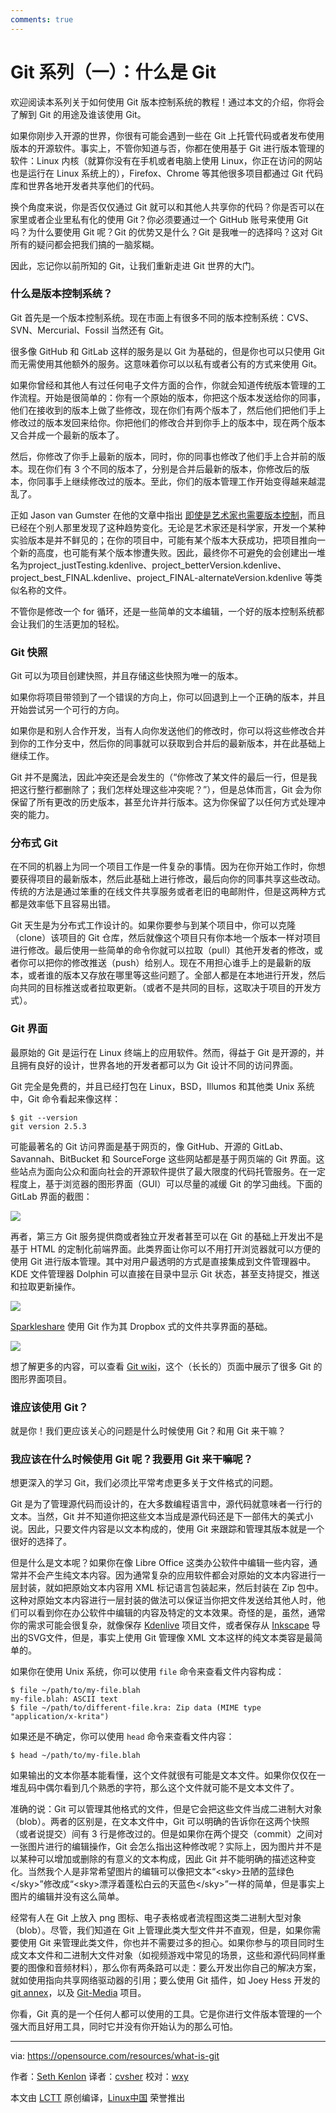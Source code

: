 ```yaml
---
comments: true
---
```


Git 系列（一）：什么是 Git
===========

欢迎阅读本系列关于如何使用 Git 版本控制系统的教程！通过本文的介绍，你将会了解到 Git 的用途及谁该使用 Git。

如果你刚步入开源的世界，你很有可能会遇到一些在 Git 上托管代码或者发布使用版本的开源软件。事实上，不管你知道与否，你都在使用基于 Git 进行版本管理的软件：Linux 内核（就算你没有在手机或者电脑上使用 Linux，你正在访问的网站也是运行在 Linux 系统上的），Firefox、Chrome 等其他很多项目都通过 Git 代码库和世界各地开发者共享他们的代码。

换个角度来说，你是否仅仅通过 Git 就可以和其他人共享你的代码？你是否可以在家里或者企业里私有化的使用 Git？你必须要通过一个 GitHub 账号来使用 Git 吗？为什么要使用 Git 呢？Git 的优势又是什么？Git 是我唯一的选择吗？这对 Git 所有的疑问都会把我们搞的一脑浆糊。

因此，忘记你以前所知的 Git，让我们重新走进 Git 世界的大门。

### 什么是版本控制系统？

Git 首先是一个版本控制系统。现在市面上有很多不同的版本控制系统：CVS、SVN、Mercurial、Fossil 当然还有 Git。

很多像 GitHub 和 GitLab 这样的服务是以 Git 为基础的，但是你也可以只使用 Git 而无需使用其他额外的服务。这意味着你可以以私有或者公有的方式来使用 Git。

如果你曾经和其他人有过任何电子文件方面的合作，你就会知道传统版本管理的工作流程。开始是很简单的：你有一个原始的版本，你把这个版本发送给你的同事，他们在接收到的版本上做了些修改，现在你们有两个版本了，然后他们把他们手上修改过的版本发回来给你。你把他们的修改合并到你手上的版本中，现在两个版本又合并成一个最新的版本了。

然后，你修改了你手上最新的版本，同时，你的同事也修改了他们手上合并前的版本。现在你们有 3 个不同的版本了，分别是合并后最新的版本，你修改后的版本，你同事手上继续修改过的版本。至此，你们的版本管理工作开始变得越来越混乱了。

正如 Jason van Gumster 在他的文章中指出 [即使是艺术家也需要版本控制][1]，而且已经在个别人那里发现了这种趋势变化。无论是艺术家还是科学家，开发一个某种实验版本是并不鲜见的；在你的项目中，可能有某个版本大获成功，把项目推向一个新的高度，也可能有某个版本惨遭失败。因此，最终你不可避免的会创建出一堆名为project\_justTesting.kdenlive、project\_betterVersion.kdenlive、project\_best\_FINAL.kdenlive、project\_FINAL-alternateVersion.kdenlive 等类似名称的文件。

不管你是修改一个 for 循环，还是一些简单的文本编辑，一个好的版本控制系统都会让我们的生活更加的轻松。

### Git 快照

Git 可以为项目创建快照，并且存储这些快照为唯一的版本。

如果你将项目带领到了一个错误的方向上，你可以回退到上一个正确的版本，并且开始尝试另一个可行的方向。

如果你是和别人合作开发，当有人向你发送他们的修改时，你可以将这些修改合并到你的工作分支中，然后你的同事就可以获取到合并后的最新版本，并在此基础上继续工作。

Git 并不是魔法，因此冲突还是会发生的（“你修改了某文件的最后一行，但是我把这行整行都删除了；我们怎样处理这些冲突呢？”），但是总体而言，Git 会为你保留了所有更改的历史版本，甚至允许并行版本。这为你保留了以任何方式处理冲突的能力。

### 分布式 Git

在不同的机器上为同一个项目工作是一件复杂的事情。因为在你开始工作时，你想要获得项目的最新版本，然后此基础上进行修改，最后向你的同事共享这些改动。传统的方法是通过笨重的在线文件共享服务或者老旧的电邮附件，但是这两种方式都是效率低下且容易出错。

Git 天生是为分布式工作设计的。如果你要参与到某个项目中，你可以克隆（clone）该项目的 Git 仓库，然后就像这个项目只有你本地一个版本一样对项目进行修改。最后使用一些简单的命令你就可以拉取（pull）其他开发者的修改，或者你可以把你的修改推送（push）给别人。现在不用担心谁手上的是最新的版本，或者谁的版本又存放在哪里等这些问题了。全部人都是在本地进行开发，然后向共同的目标推送或者拉取更新。（或者不是共同的目标，这取决于项目的开发方式）。

### Git 界面

最原始的 Git 是运行在 Linux 终端上的应用软件。然而，得益于 Git 是开源的，并且拥有良好的设计，世界各地的开发者都可以为 Git 设计不同的访问界面。

Git 完全是免费的，并且已经打包在 Linux，BSD，Illumos 和其他类 Unix 系统中，Git 命令看起来像这样：

```
$ git --version
git version 2.5.3
```

可能最著名的 Git 访问界面是基于网页的，像 GitHub、开源的 GitLab、Savannah、BitBucket 和 SourceForge 这些网站都是基于网页端的 Git 界面。这些站点为面向公众和面向社会的开源软件提供了最大限度的代码托管服务。在一定程度上，基于浏览器的图形界面（GUI）可以尽量的减缓 Git 的学习曲线。下面的 GitLab 界面的截图：

![](https://opensource.com/sites/default/files/0_gitlab.png)

再者，第三方 Git 服务提供商或者独立开发者甚至可以在 Git 的基础上开发出不是基于 HTML 的定制化前端界面。此类界面让你可以不用打开浏览器就可以方便的使用 Git 进行版本管理。其中对用户最透明的方式是直接集成到文件管理器中。KDE 文件管理器 Dolphin 可以直接在目录中显示 Git 状态，甚至支持提交，推送和拉取更新操作。

![](https://opensource.com/sites/default/files/0_dolphin.jpg)

[Sparkleshare][2] 使用 Git 作为其 Dropbox 式的文件共享界面的基础。

![](https://opensource.com/sites/default/files/0_sparkleshare_1.jpg)

想了解更多的内容，可以查看 [Git wiki][3]，这个（长长的）页面中展示了很多 Git 的图形界面项目。

### 谁应该使用 Git？

就是你！我们更应该关心的问题是什么时候使用 Git？和用 Git 来干嘛？

### 我应该在什么时候使用 Git 呢？我要用 Git 来干嘛呢？

想更深入的学习 Git，我们必须比平常考虑更多关于文件格式的问题。

Git 是为了管理源代码而设计的，在大多数编程语言中，源代码就意味者一行行的文本。当然，Git 并不知道你把这些文本当成是源代码还是下一部伟大的美式小说。因此，只要文件内容是以文本构成的，使用 Git 来跟踪和管理其版本就是一个很好的选择了。

但是什么是文本呢？如果你在像 Libre Office 这类办公软件中编辑一些内容，通常并不会产生纯文本内容。因为通常复杂的应用软件都会对原始的文本内容进行一层封装，就如把原始文本内容用 XML 标记语言包装起来，然后封装在 Zip 包中。这种对原始文本内容进行一层封装的做法可以保证当你把文件发送给其他人时，他们可以看到你在办公软件中编辑的内容及特定的文本效果。奇怪的是，虽然，通常你的需求可能会很复杂，就像保存 [Kdenlive][4] 项目文件，或者保存从 [Inkscape][5] 导出的SVG文件，但是，事实上使用 Git 管理像 XML 文本这样的纯文本类容是最简单的。

如果你在使用 Unix 系统，你可以使用 `file` 命令来查看文件内容构成：

```
$ file ~/path/to/my-file.blah
my-file.blah: ASCII text
$ file ~/path/to/different-file.kra: Zip data (MIME type "application/x-krita")
```

如果还是不确定，你可以使用 `head` 命令来查看文件内容：

```
$ head ~/path/to/my-file.blah
```

如果输出的文本你基本能看懂，这个文件就很有可能是文本文件。如果你仅仅在一堆乱码中偶尔看到几个熟悉的字符，那么这个文件就可能不是文本文件了。

准确的说：Git 可以管理其他格式的文件，但是它会把这些文件当成二进制大对象（blob）。两者的区别是，在文本文件中，Git 可以明确的告诉你在这两个快照（或者说提交）间有 3 行是修改过的。但是如果你在两个提交（commit）之间对一张图片进行的编辑操作，Git 会怎么指出这种修改呢？实际上，因为图片并不是以某种可以增加或删除的有意义的文本构成，因此 Git 并不能明确的描述这种变化。当然我个人是非常希望图片的编辑可以像把文本“\<sky>丑陋的蓝绿色\</sky>”修改成“\<sky>漂浮着蓬松白云的天蓝色\</sky>”一样的简单，但是事实上图片的编辑并没有这么简单。

经常有人在 Git 上放入 png 图标、电子表格或者流程图这类二进制大型对象（blob）。尽管，我们知道在 Git 上管理此类大型文件并不直观，但是，如果你需要使用 Git 来管理此类文件，你也并不需要过多的担心。如果你参与的项目同时生成文本文件和二进制大文件对象（如视频游戏中常见的场景，这些和源代码同样重要的图像和音频材料），那么你有两条路可以走：要么开发出你自己的解决方案，就如使用指向共享网络驱动器的引用；要么使用 Git 插件，如 Joey Hess 开发的 [git annex][6]，以及 [Git-Media][7] 项目。

你看，Git 真的是一个任何人都可以使用的工具。它是你进行文件版本管理的一个强大而且好用工具，同时它并没有你开始认为的那么可怕。

--------------------------------------------------------------------------------

via: https://opensource.com/resources/what-is-git

作者：[Seth Kenlon][a]
译者：[cvsher](https://github.com/cvsher)
校对：[wxy](https://github.com/wxy)

本文由 [LCTT](https://github.com/LCTT/TranslateProject) 原创编译，[Linux中国](https://linux.cn/) 荣誉推出

[a]: https://opensource.com/users/seth
[1]: https://opensource.com/life/16/2/version-control-isnt-just-programmers
[2]: http://sparkleshare.org/
[3]: https://git.wiki.kernel.org/index.php/InterfacesFrontendsAndTools#Graphical_Interfaces
[4]: https://opensource.com/life/11/11/introduction-kdenlive
[5]: http://inkscape.org/
[6]: https://git-annex.branchable.com/
[7]: https://github.com/alebedev/git-media
